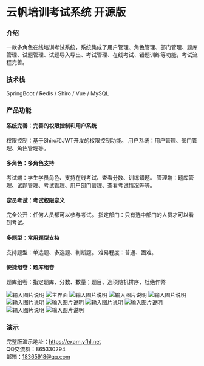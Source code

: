 # 云帆培训考试系统 开源版

### 介绍
一款多角色在线培训考试系统，系统集成了用户管理、角色管理、部门管理、题库管理、试题管理、试题导入导出、考试管理、在线考试、错题训练等功能，考试流程完善。


### 技术栈
SpringBoot / Redis / Shiro / Vue / MySQL

### 产品功能


#### 系统完善：完善的权限控制和用户系统

权限控制：基于Shiro和JWT开发的权限控制功能。
用户系统：用户管理、部门管理、角色管理等。

#### 多角色：多角色支持

考试端：学生学员角色、支持在线考试、查看分数、训练错题。
管理端：题库管理、试题管理、考试管理、用户部门管理、查看考试情况等等。

#### 定员考试：考试权限定义
完全公开：任何人员都可以参与考试。
指定部门：只有选中部门的人员才可以看到考试。


#### 多题型：常用题型支持
支持题型：单选题、多选题、判断题。
难易程度：普通、困难。


#### 便捷组卷：题库组卷
题库组卷：指定题库、分数、数量；题目、选项随机排序、杜绝作弊



![输入图片说明](https://images.gitee.com/uploads/images/2020/1019/183158_72cefe61_2189748.jpeg "111.jpg")
![主界面](https://images.gitee.com/uploads/images/2020/1019/182239_4a87af30_2189748.jpeg "222.jpg")
![输入图片说明](https://images.gitee.com/uploads/images/2020/1019/182532_04c42741_2189748.jpeg "444.jpg")
![输入图片说明](https://images.gitee.com/uploads/images/2020/1019/182543_44dcc2d7_2189748.jpeg "555.jpg")
![输入图片说明](https://images.gitee.com/uploads/images/2020/1019/182551_4d404492_2189748.jpeg "666.jpg")
![输入图片说明](https://images.gitee.com/uploads/images/2020/1019/183109_fdc30de8_2189748.jpeg "777.jpg")
![输入图片说明](https://images.gitee.com/uploads/images/2020/1019/183117_30b44530_2189748.jpeg "888.jpg")
![输入图片说明](https://images.gitee.com/uploads/images/2020/1019/183023_2f3baeb9_2189748.jpeg "999.jpg")
![输入图片说明](https://images.gitee.com/uploads/images/2020/1019/183032_f5016335_2189748.jpeg "1010.jpg")
![输入图片说明](https://images.gitee.com/uploads/images/2020/1019/183040_38fd74ed_2189748.jpeg "1111.jpg")
![输入图片说明](https://images.gitee.com/uploads/images/2020/1019/183047_a31619cd_2189748.jpeg "1212.jpg")
### 演示
 
完整版演示地址：https://exam.yfhl.net    
QQ交流群：865330294      
邮箱：18365918@qq.com    
